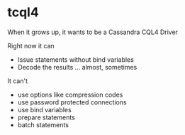 # tcql4

When it grows up, it wants to be a Cassandra CQL4 Driver

Right now it can

* Issue statements without bind variables
* Decode the results ... almost, sometimes

It can't

* use options like compression codes
* use password protected connections
* use bind variables
* prepare statements
* batch statements
